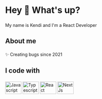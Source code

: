 <h1 align="left">Hey 👋 What's up?</h1>

###

<p align="left">My name is Kendi and I'm a React Developer</p>

###

<h2 align="left">About me</h2>

###

<p align="left">✨ Creating bugs since 2021</p>

###

<h2 align="left">I code with</h2>

###

<div align="left">
  <img src="https://cdn.jsdelivr.net/gh/devicons/devicon/icons/javascript/javascript-original.svg" height="40" width="52" alt="Javascript"  />
  <img src="https://cdn.jsdelivr.net/gh/devicons/devicon/icons/typescript/typescript-original.svg" height="40" width="52" alt="Typescript"  />
  <img src="https://cdn.jsdelivr.net/gh/devicons/devicon/icons/react/react-original.svg" height="40" width="52" alt="React"  />
  <img src="https://cdn.jsdelivr.net/gh/devicons/devicon/icons/nextjs/nextjs-original.svg" height="40" width="52" alt="Next Js"  />
</div>

###
